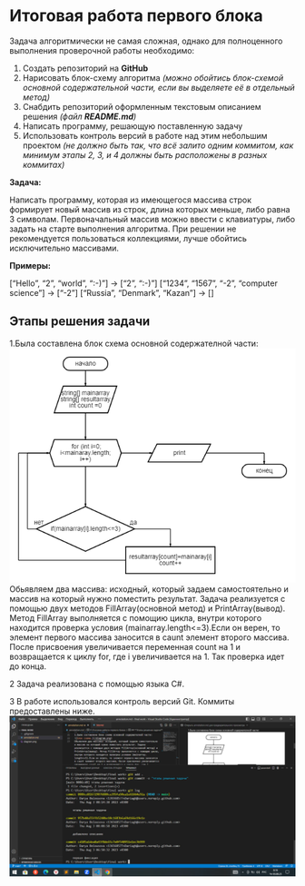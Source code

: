 # Итоговая работа первого блока
  Задача алгоритмически не самая сложная, однако для полноценного выполнения проверочной работы необходимо:

1. Создать репозиторий на __GitHub__
2. Нарисовать блок-схему алгоритма _(можно обойтись блок-схемой основной содержательной части, если вы выделяете её в отдельный метод)_
3. Снабдить репозиторий оформленным текстовым описанием решения _(файл __README.md__)_
4. Написать программу, решающую поставленную задачу
5. Использовать контроль версий в работе над этим небольшим проектом _(не должно быть так, что всё залито одним коммитом, как минимум этапы 2, 3, и 4 должны быть расположены в разных коммитах)_

**Задача:**

Написать программу, которая из имеющегося массива строк формирует новый массив из строк, длина которых меньше, либо равна 3 символам. Первоначальный массив можно ввести с клавиатуры, либо задать на старте выполнения алгоритма. При решении не рекомендуется пользоваться коллекциями, лучше обойтись исключительно массивами.

**Примеры:**

[“Hello”, “2”, “world”, “:-)”] → [“2”, “:-)”]
[“1234”, “1567”, “-2”, “computer science”] → [“-2”]
[“Russia”, “Denmark”, “Kazan”] → []

## **Этапы решения задачи**
1.Была составлена блок схема основной содержателной части:
![Блок схема.](/diagram.png)
Обьявляем два массива: исходный, который задаем самостоятельно и массив на который нужно поместить результат. Задача реализуется с помощью двух методов FillArray(основной метод) и PrintArray(вывод). Метод FillArray выполняется с помощию цикла, внутри которого находится проверка условия (mainarray.length<=3).Если он верен, то элемент первого массива заносится в caunt элемент второго массива. После присвоения увеличивается переменная count на 1 и возвращается к циклу for, где i  увеличивается на 1. Так проверка идет до конца.

2 Задача реализована с помощью языка C#.

3 В работе использовался контроль версий Git. Коммиты предоставлены ниже. 
![коммиты.](/%D0%BA%D0%BE%D0%BC%D0%BC%D0%B8%D1%82%D1%8B.png)

